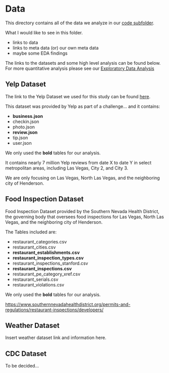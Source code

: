 # Data

This directory contains all of the data we analyze in our [code subfolder](../code).

What I would like to see in this folder.
  - links to data
  - links to meta data (or) our own meta data
  - maybe some EDA findings

The links to the datasets and some high level analysis can be found below. For more quantitative analysis please see our [Exploratory Data Analysis](../code#exploratory-data-analysis)

## Yelp Dataset

The link to the Yelp Dataset we used for this study can be found [here](https://www.yelp.com/dataset).

This dataset was provided by Yelp as part of a challenge... and it contains:

- **business.json**
- checkin.json
- photo.json
- **review.json**
- tip.json
- user.json

We only used the **bold** tables for our analysis.

It contains nearly 7 million Yelp reviews from date X to date Y in select metropolitan areas, including Las Vegas, City 2, and City 3.

We are only focusing on Las Vegas, North Las Vegas, and the neighboring city of Henderson.

## Food Inspection Dataset

Food Inspection Dataset provided by the Southern Nevada Health District, the governing body that oversees food inspections for Las Vegas, North Las Vegas, and the neighboring city of Henderson.

The Tables included are:
- restaurant_categories.csv
- restaurant_cities.csv
- **restaurant_establishments.csv**
- **restaurant_inspection_types.csv**
- restaurant_inspections_stanford.csv
- **restaurant_inspections.csv**
- restaurant_pe_category_xref.csv
- restaurant_serials.csv
- restaurant_violations.csv

We only used the **bold** tables for our analysis.

https://www.southernnevadahealthdistrict.org/permits-and-regulations/restaurant-inspections/developers/

## Weather Dataset

Insert weather dataset link and information here.


## CDC Dataset

To be decided...
